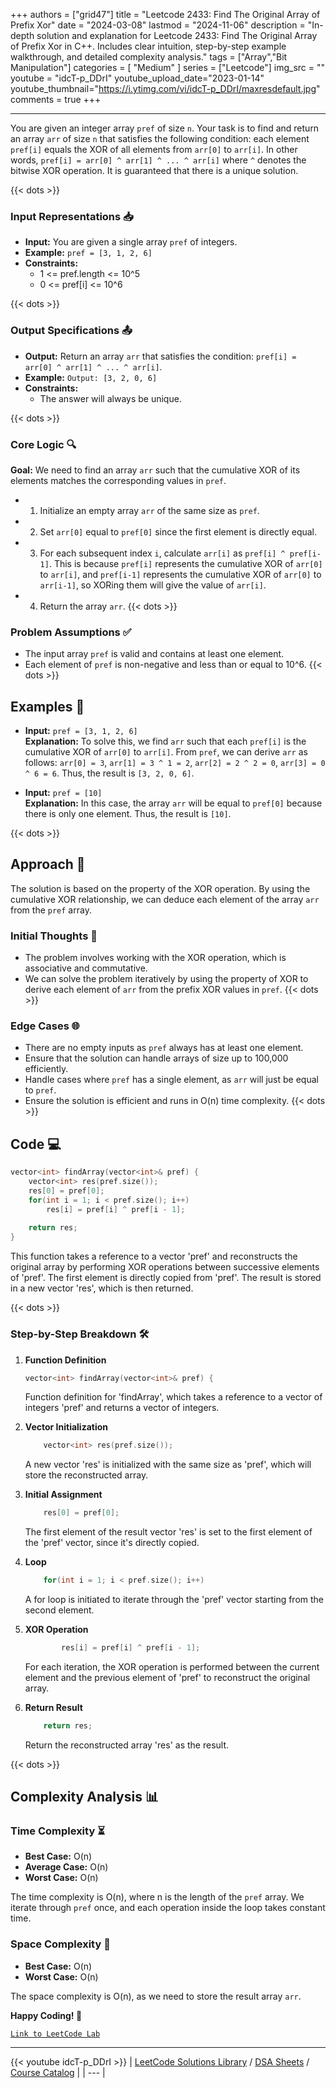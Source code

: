 
+++
authors = ["grid47"]
title = "Leetcode 2433: Find The Original Array of Prefix Xor"
date = "2024-03-08"
lastmod = "2024-11-06"
description = "In-depth solution and explanation for Leetcode 2433: Find The Original Array of Prefix Xor in C++. Includes clear intuition, step-by-step example walkthrough, and detailed complexity analysis."
tags = ["Array","Bit Manipulation"]
categories = [
    "Medium"
]
series = ["Leetcode"]
img_src = ""
youtube = "idcT-p_DDrI"
youtube_upload_date="2023-01-14"
youtube_thumbnail="https://i.ytimg.com/vi/idcT-p_DDrI/maxresdefault.jpg"
comments = true
+++



---
You are given an integer array `pref` of size `n`. Your task is to find and return an array `arr` of size `n` that satisfies the following condition: each element `pref[i]` equals the XOR of all elements from `arr[0]` to `arr[i]`. In other words, `pref[i] = arr[0] ^ arr[1] ^ ... ^ arr[i]` where `^` denotes the bitwise XOR operation. It is guaranteed that there is a unique solution.
<!--more-->
{{< dots >}}
### Input Representations 📥
- **Input:** You are given a single array `pref` of integers.
- **Example:** `pref = [3, 1, 2, 6]`
- **Constraints:**
	- 1 <= pref.length <= 10^5
	- 0 <= pref[i] <= 10^6

{{< dots >}}
### Output Specifications 📤
- **Output:** Return an array `arr` that satisfies the condition: `pref[i] = arr[0] ^ arr[1] ^ ... ^ arr[i]`.
- **Example:** `Output: [3, 2, 0, 6]`
- **Constraints:**
	- The answer will always be unique.

{{< dots >}}
### Core Logic 🔍
**Goal:** We need to find an array `arr` such that the cumulative XOR of its elements matches the corresponding values in `pref`.

- 1. Initialize an empty array `arr` of the same size as `pref`.
- 2. Set `arr[0]` equal to `pref[0]` since the first element is directly equal.
- 3. For each subsequent index `i`, calculate `arr[i]` as `pref[i] ^ pref[i-1]`. This is because `pref[i]` represents the cumulative XOR of `arr[0]` to `arr[i]`, and `pref[i-1]` represents the cumulative XOR of `arr[0]` to `arr[i-1]`, so XORing them will give the value of `arr[i]`.
- 4. Return the array `arr`.
{{< dots >}}
### Problem Assumptions ✅
- The input array `pref` is valid and contains at least one element.
- Each element of `pref` is non-negative and less than or equal to 10^6.
{{< dots >}}
## Examples 🧩
- **Input:** `pref = [3, 1, 2, 6]`  \
  **Explanation:** To solve this, we find `arr` such that each `pref[i]` is the cumulative XOR of `arr[0]` to `arr[i]`. From `pref`, we can derive `arr` as follows: `arr[0] = 3`, `arr[1] = 3 ^ 1 = 2`, `arr[2] = 2 ^ 2 = 0`, `arr[3] = 0 ^ 6 = 6`. Thus, the result is `[3, 2, 0, 6]`.

- **Input:** `pref = [10]`  \
  **Explanation:** In this case, the array `arr` will be equal to `pref[0]` because there is only one element. Thus, the result is `[10]`.

{{< dots >}}
## Approach 🚀
The solution is based on the property of the XOR operation. By using the cumulative XOR relationship, we can deduce each element of the array `arr` from the `pref` array.

### Initial Thoughts 💭
- The problem involves working with the XOR operation, which is associative and commutative.
- We can solve the problem iteratively by using the property of XOR to derive each element of `arr` from the prefix XOR values in `pref`.
{{< dots >}}
### Edge Cases 🌐
- There are no empty inputs as `pref` always has at least one element.
- Ensure that the solution can handle arrays of size up to 100,000 efficiently.
- Handle cases where `pref` has a single element, as `arr` will just be equal to `pref`.
- Ensure the solution is efficient and runs in O(n) time complexity.
{{< dots >}}
## Code 💻
```cpp
vector<int> findArray(vector<int>& pref) {
    vector<int> res(pref.size());
    res[0] = pref[0];
    for(int i = 1; i < pref.size(); i++)
        res[i] = pref[i] ^ pref[i - 1];
    
    return res;
}
```

This function takes a reference to a vector 'pref' and reconstructs the original array by performing XOR operations between successive elements of 'pref'. The first element is directly copied from 'pref'. The result is stored in a new vector 'res', which is then returned.

{{< dots >}}
### Step-by-Step Breakdown 🛠️
1. **Function Definition**
	```cpp
	vector<int> findArray(vector<int>& pref) {
	```
	Function definition for 'findArray', which takes a reference to a vector of integers 'pref' and returns a vector of integers.

2. **Vector Initialization**
	```cpp
	    vector<int> res(pref.size());
	```
	A new vector 'res' is initialized with the same size as 'pref', which will store the reconstructed array.

3. **Initial Assignment**
	```cpp
	    res[0] = pref[0];
	```
	The first element of the result vector 'res' is set to the first element of the 'pref' vector, since it's directly copied.

4. **Loop**
	```cpp
	    for(int i = 1; i < pref.size(); i++)
	```
	A for loop is initiated to iterate through the 'pref' vector starting from the second element.

5. **XOR Operation**
	```cpp
	        res[i] = pref[i] ^ pref[i - 1];
	```
	For each iteration, the XOR operation is performed between the current element and the previous element of 'pref' to reconstruct the original array.

6. **Return Result**
	```cpp
	    return res;
	```
	Return the reconstructed array 'res' as the result.

{{< dots >}}
## Complexity Analysis 📊
### Time Complexity ⏳
- **Best Case:** O(n)
- **Average Case:** O(n)
- **Worst Case:** O(n)

The time complexity is O(n), where n is the length of the `pref` array. We iterate through `pref` once, and each operation inside the loop takes constant time.

### Space Complexity 💾
- **Best Case:** O(n)
- **Worst Case:** O(n)

The space complexity is O(n), as we need to store the result array `arr`.

**Happy Coding! 🎉**


[`Link to LeetCode Lab`](https://leetcode.com/problems/find-the-original-array-of-prefix-xor/description/)

---
{{< youtube idcT-p_DDrI >}}
| [LeetCode Solutions Library](https://grid47.xyz/leetcode/) / [DSA Sheets](https://grid47.xyz/sheets/) / [Course Catalog](https://grid47.xyz/courses/) |
| --- |
